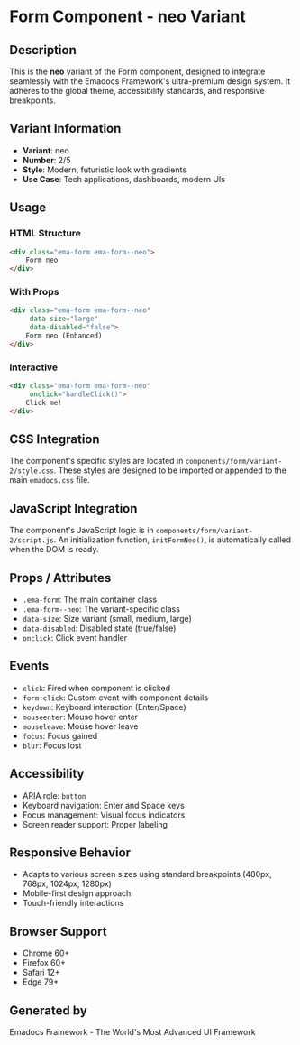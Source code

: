 # Form Component - neo Variant

## Description
This is the **neo** variant of the Form component, designed to integrate seamlessly with the Emadocs Framework's ultra-premium design system. It adheres to the global theme, accessibility standards, and responsive breakpoints.

## Variant Information
- **Variant**: neo
- **Number**: 2/5
- **Style**: Modern, futuristic look with gradients
- **Use Case**: Tech applications, dashboards, modern UIs

## Usage

### HTML Structure
```html
<div class="ema-form ema-form--neo">
    Form neo
</div>
```

### With Props
```html
<div class="ema-form ema-form--neo" 
     data-size="large" 
     data-disabled="false">
    Form neo (Enhanced)
</div>
```

### Interactive
```html
<div class="ema-form ema-form--neo" 
     onclick="handleClick()">
    Click me!
</div>
```

## CSS Integration
The component's specific styles are located in `components/form/variant-2/style.css`. These styles are designed to be imported or appended to the main `emadocs.css` file.

## JavaScript Integration
The component's JavaScript logic is in `components/form/variant-2/script.js`. An initialization function, `initFormNeo()`, is automatically called when the DOM is ready.

## Props / Attributes
- `.ema-form`: The main container class
- `.ema-form--neo`: The variant-specific class
- `data-size`: Size variant (small, medium, large)
- `data-disabled`: Disabled state (true/false)
- `onclick`: Click event handler

## Events
- `click`: Fired when component is clicked
- `form:click`: Custom event with component details
- `keydown`: Keyboard interaction (Enter/Space)
- `mouseenter`: Mouse hover enter
- `mouseleave`: Mouse hover leave
- `focus`: Focus gained
- `blur`: Focus lost

## Accessibility
- ARIA role: `button`
- Keyboard navigation: Enter and Space keys
- Focus management: Visual focus indicators
- Screen reader support: Proper labeling

## Responsive Behavior
- Adapts to various screen sizes using standard breakpoints (480px, 768px, 1024px, 1280px)
- Mobile-first design approach
- Touch-friendly interactions

## Browser Support
- Chrome 60+
- Firefox 60+
- Safari 12+
- Edge 79+

## Generated by
Emadocs Framework - The World's Most Advanced UI Framework
